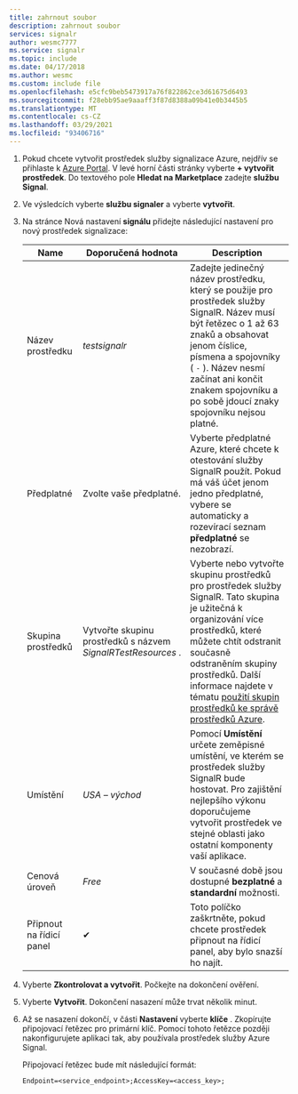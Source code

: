 ```yaml
---
title: zahrnout soubor
description: zahrnout soubor
services: signalr
author: wesmc7777
ms.service: signalr
ms.topic: include
ms.date: 04/17/2018
ms.author: wesmc
ms.custom: include file
ms.openlocfilehash: e5cfc9beb5473917a76f822862ce3d61675d6493
ms.sourcegitcommit: f28ebb95ae9aaaff3f87d8388a09b41e0b3445b5
ms.translationtype: MT
ms.contentlocale: cs-CZ
ms.lasthandoff: 03/29/2021
ms.locfileid: "93406716"
---
```

1. Pokud chcete vytvořit prostředek služby signalizace Azure, nejdřív se přihlaste k [Azure Portal](https://portal.azure.com). V levé horní části stránky vyberte **+ vytvořit prostředek**. Do textového pole **Hledat na Marketplace** zadejte **službu Signal**.

2. Ve výsledcích vyberte **službu signaler** a vyberte **vytvořit**.

3. Na stránce Nová nastavení **signálu** přidejte následující nastavení pro nový prostředek signalizace:

    | Name | Doporučená hodnota | Description |
    | ---- | ----------------- | ----------- |
    | Název prostředku | *testsignalr* | Zadejte jedinečný název prostředku, který se použije pro prostředek služby SignalR. Název musí být řetězec o 1 až 63 znaků a obsahovat jenom číslice, písmena a spojovníky ( `-` ). Název nesmí začínat ani končit znakem spojovníku a po sobě jdoucí znaky spojovníku nejsou platné.|
    | Předplatné | Zvolte vaše předplatné. |  Vyberte předplatné Azure, které chcete k otestování služby SignalR použít. Pokud má váš účet jenom jedno předplatné, vybere se automaticky a rozevírací seznam **předplatné** se nezobrazí.|
    | Skupina prostředků | Vytvořte skupinu prostředků s názvem *SignalRTestResources* .| Vyberte nebo vytvořte skupinu prostředků pro prostředek služby SignalR. Tato skupina je užitečná k organizování více prostředků, které můžete chtít odstranit současně odstraněním skupiny prostředků. Další informace najdete v tématu [použití skupin prostředků ke správě prostředků Azure](../articles/azure-resource-manager/management/overview.md). |
    | Umístění | *USA – východ* | Pomocí **Umístění** určete zeměpisné umístění, ve kterém se prostředek služby SignalR bude hostovat. Pro zajištění nejlepšího výkonu doporučujeme vytvořit prostředek ve stejné oblasti jako ostatní komponenty vaší aplikace. |
    | Cenová úroveň | *Free* | V současné době jsou dostupné **bezplatné** a **standardní** možnosti. |
    | Připnout na řídicí panel | ✔ | Toto políčko zaškrtněte, pokud chcete prostředek připnout na řídicí panel, aby bylo snazší ho najít. |

4. Vyberte **Zkontrolovat a vytvořit**. Počkejte na dokončení ověření. 

5. Vyberte **Vytvořit**. Dokončení nasazení může trvat několik minut.

6. Až se nasazení dokončí, v části **Nastavení** vyberte **klíče** . Zkopírujte připojovací řetězec pro primární klíč. Pomocí tohoto řetězce později nakonfigurujete aplikaci tak, aby používala prostředek služby Azure Signal.

    Připojovací řetězec bude mít následující formát:
    
    `Endpoint=<service_endpoint>;AccessKey=<access_key>;`
